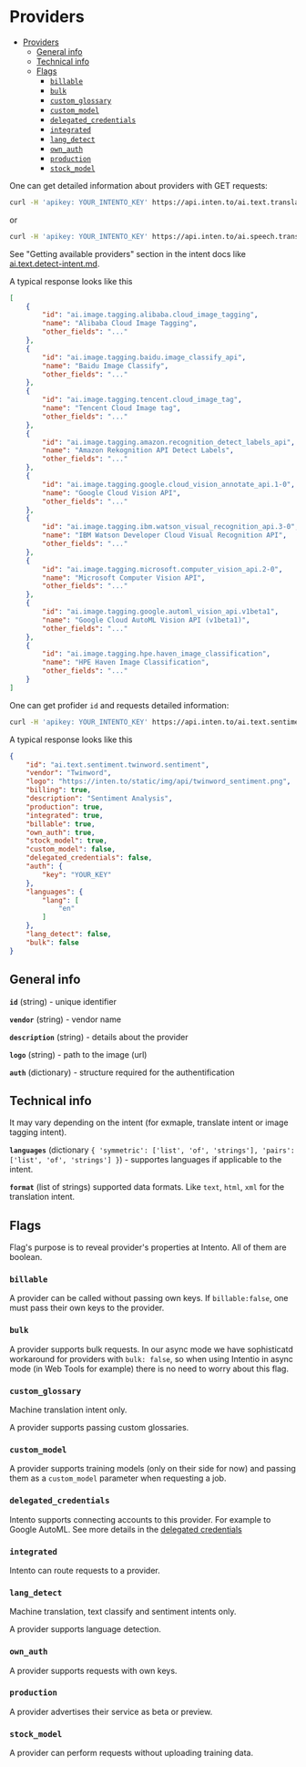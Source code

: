 # Providers

<!-- TOC -->

- [Providers](#providers)
    - [General info](#general-info)
    - [Technical info](#technical-info)
    - [Flags](#flags)
        - [`billable`](#billable)
        - [`bulk`](#bulk)
        - [`custom_glossary`](#custom_glossary)
        - [`custom_model`](#custom_model)
        - [`delegated_credentials`](#delegated_credentials)
        - [`integrated`](#integrated)
        - [`lang_detect`](#lang_detect)
        - [`own_auth`](#own_auth)
        - [`production`](#production)
        - [`stock_model`](#stock_model)

<!-- /TOC -->

One can get detailed information about providers with GET requests:

```sh
curl -H 'apikey: YOUR_INTENTO_KEY' https://api.inten.to/ai.text.translate/
```

or

```sh
curl -H 'apikey: YOUR_INTENTO_KEY' https://api.inten.to/ai.speech.transcribe/
```

See "Getting available providers" section in the intent docs like [ai.text.detect-intent.md](./ai.text.detect-intent.md#getting-information-about-a-provider).

A typical response looks like this

```json
[
    {
        "id": "ai.image.tagging.alibaba.cloud_image_tagging",
        "name": "Alibaba Cloud Image Tagging",
        "other_fields": "..."
    },
    {
        "id": "ai.image.tagging.baidu.image_classify_api",
        "name": "Baidu Image Classify",
        "other_fields": "..."
    },
    {
        "id": "ai.image.tagging.tencent.cloud_image_tag",
        "name": "Tencent Cloud Image tag",
        "other_fields": "..."
    },
    {
        "id": "ai.image.tagging.amazon.recognition_detect_labels_api",
        "name": "Amazon Rekognition API Detect Labels",
        "other_fields": "..."
    },
    {
        "id": "ai.image.tagging.google.cloud_vision_annotate_api.1-0",
        "name": "Google Cloud Vision API",
        "other_fields": "..."
    },
    {
        "id": "ai.image.tagging.ibm.watson_visual_recognition_api.3-0",
        "name": "IBM Watson Developer Cloud Visual Recognition API",
        "other_fields": "..."
    },
    {
        "id": "ai.image.tagging.microsoft.computer_vision_api.2-0",
        "name": "Microsoft Computer Vision API",
        "other_fields": "..."
    },
    {
        "id": "ai.image.tagging.google.automl_vision_api.v1beta1",
        "name": "Google Cloud AutoML Vision API (v1beta1)",
        "other_fields": "..."
    },
    {
        "id": "ai.image.tagging.hpe.haven_image_classification",
        "name": "HPE Haven Image Classification",
        "other_fields": "..."
    }
]
```

One can get profider `id` and requests detailed information:

```sh
curl -H 'apikey: YOUR_INTENTO_KEY' https://api.inten.to/ai.text.sentiment/ai.text.sentiment.twinword.sentiment
```

A typical response looks like this

```json
{
    "id": "ai.text.sentiment.twinword.sentiment",
    "vendor": "Twinword",
    "logo": "https://inten.to/static/img/api/twinword_sentiment.png",
    "billing": true,
    "description": "Sentiment Analysis",
    "production": true,
    "integrated": true,
    "billable": true,
    "own_auth": true,
    "stock_model": true,
    "custom_model": false,
    "delegated_credentials": false,
    "auth": {
        "key": "YOUR_KEY"
    },
    "languages": {
        "lang": [
            "en"
        ]
    },
    "lang_detect": false,
    "bulk": false
}
```

## General info

**`id`** (string) - unique identifier

**`vendor`** (string) - vendor name

**`description`** (string) - details about the provider

**`logo`** (string) - path to the image (url)

**`auth`** (dictionary) - structure required for the authentification

## Technical info

It may vary depending on the intent (for exmaple, translate intent or image tagging intent).

**`languages`** (dictionary `{ 'symmetric': ['list', 'of', 'strings'], 'pairs': ['list', 'of', 'strings'] }`) - supportes languages if applicable to the intent.

**`format`** (list of strings) supported data formats. Like `text`, `html`, `xml` for the translation intent.

## Flags

Flag's purpose is to reveal provider's properties at Intento. All of them are boolean.

### `billable`

A provider can be called without passing own keys.
If `billable:false`, one must pass their own keys to the provider.

### `bulk`

A provider supports bulk requests. In our async mode we have sophisticatd workaround for providers with `bulk: false`, so when using Intentio in async mode (in Web Tools for example) there is no need to worry about this flag.

### `custom_glossary`

Machine translation intent only.

A provider supports passing custom glossaries.

### `custom_model`

A provider supports training models (only on their side for now) and passing them as a `custom_model` parameter when requesting a job.

### `delegated_credentials`

Intento supports connecting accounts to this provider. For example to Google AutoML. See more details in the [delegated credentials](./delegated_credentials.md)

### `integrated`

Intento can route requests to a provider.

### `lang_detect`

Machine translation, text classify and sentiment intents only.

A provider supports language detection.

### `own_auth`

A provider supports requests with own keys.

### `production`

A provider advertises their service as beta or preview.

### `stock_model`

A provider can perform requests without uploading training data.

